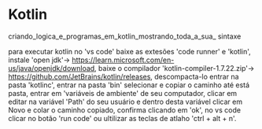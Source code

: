 # Kotlin
criando_logica_e_programas_em_kotlin_mostrando_toda_a_sua_ sintaxe

para executar kotlin no 'vs code' baixe as extesões 'code runner' e 'kotlin', instale 'open jdk'-> https://learn.microsoft.com/en-us/java/openjdk/download, baixe o compilador 'kotlin-compiler-1.7.22.zip'-> https://github.com/JetBrains/kotlin/releases, descompacta-lo entrar na pasta 'kotlinc', entrar na pasta 'bin' selecionar e copiar o caminho até está pasta, entrar em 'variáveis de ambiente' de seu computador, clicar em editar na variável 'Path' do seu usuário e dentro desta variável clicar em Novo e colar o caminho copiado, confirma clicando em 'ok', no vs code clicar no botão 'run code' ou ultilizar as teclas de atlaho 'ctrl + alt + n'.